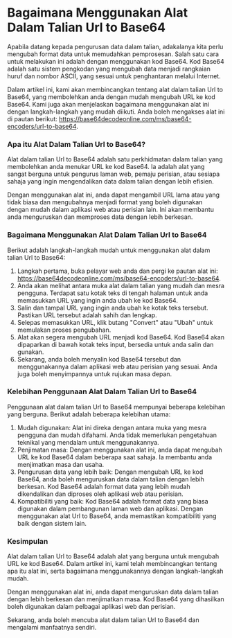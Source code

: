 Bagaimana Menggunakan Alat Dalam Talian Url to Base64
=====================================================

Apabila datang kepada pengurusan data dalam talian, adakalanya kita perlu mengubah format data untuk memudahkan pemprosesan. Salah satu cara untuk melakukan ini adalah dengan menggunakan kod Base64. Kod Base64 adalah satu sistem pengkodan yang mengubah data menjadi rangkaian huruf dan nombor ASCII, yang sesuai untuk penghantaran melalui Internet.

Dalam artikel ini, kami akan membincangkan tentang alat dalam talian Url to Base64, yang membolehkan anda dengan mudah mengubah URL ke kod Base64. Kami juga akan menjelaskan bagaimana menggunakan alat ini dengan langkah-langkah yang mudah diikuti. Anda boleh mengakses alat ini di pautan berikut: <https://base64decodeonline.com/ms/base64-encoders/url-to-base64>.

### Apa itu Alat Dalam Talian Url to Base64?

Alat dalam talian Url to Base64 adalah satu perkhidmatan dalam talian yang membolehkan anda menukar URL ke kod Base64. Ia adalah alat yang sangat berguna untuk pengurus laman web, pemaju perisian, atau sesiapa sahaja yang ingin mengendalikan data dalam talian dengan lebih efisien.

Dengan menggunakan alat ini, anda dapat mengambil URL lama atau yang tidak biasa dan mengubahnya menjadi format yang boleh digunakan dengan mudah dalam aplikasi web atau perisian lain. Ini akan membantu anda menguruskan dan memproses data dengan lebih berkesan.

### Bagaimana Menggunakan Alat Dalam Talian Url to Base64

Berikut adalah langkah-langkah mudah untuk menggunakan alat dalam talian Url to Base64:

1. Langkah pertama, buka pelayar web anda dan pergi ke pautan alat ini: <https://base64decodeonline.com/ms/base64-encoders/url-to-base64>.
2. Anda akan melihat antara muka alat dalam talian yang mudah dan mesra pengguna. Terdapat satu kotak teks di tengah halaman untuk anda memasukkan URL yang ingin anda ubah ke kod Base64.
3. Salin dan tampal URL yang ingin anda ubah ke kotak teks tersebut. Pastikan URL tersebut adalah sahih dan lengkap.
4. Selepas memasukkan URL, klik butang "Convert" atau "Ubah" untuk memulakan proses pengubahan.
5. Alat akan segera mengubah URL menjadi kod Base64. Kod Base64 akan dipaparkan di bawah kotak teks input, bersedia untuk anda salin dan gunakan.
6. Sekarang, anda boleh menyalin kod Base64 tersebut dan menggunakannya dalam aplikasi web atau perisian yang sesuai. Anda juga boleh menyimpannya untuk rujukan masa depan.

### Kelebihan Penggunaan Alat Dalam Talian Url to Base64

Penggunaan alat dalam talian Url to Base64 mempunyai beberapa kelebihan yang berguna. Berikut adalah beberapa kelebihan utama:

1. Mudah digunakan: Alat ini direka dengan antara muka yang mesra pengguna dan mudah difahami. Anda tidak memerlukan pengetahuan teknikal yang mendalam untuk menggunakannya.
2. Penjimatan masa: Dengan menggunakan alat ini, anda dapat mengubah URL ke kod Base64 dalam beberapa saat sahaja. Ia membantu anda menjimatkan masa dan usaha.
3. Pengurusan data yang lebih baik: Dengan mengubah URL ke kod Base64, anda boleh menguruskan data dalam talian dengan lebih berkesan. Kod Base64 adalah format data yang lebih mudah dikendalikan dan diproses oleh aplikasi web atau perisian.
4. Kompatibiliti yang baik: Kod Base64 adalah format data yang biasa digunakan dalam pembangunan laman web dan aplikasi. Dengan menggunakan alat Url to Base64, anda memastikan kompatibiliti yang baik dengan sistem lain.

### Kesimpulan

Alat dalam talian Url to Base64 adalah alat yang berguna untuk mengubah URL ke kod Base64. Dalam artikel ini, kami telah membincangkan tentang apa itu alat ini, serta bagaimana menggunakannya dengan langkah-langkah mudah.

Dengan menggunakan alat ini, anda dapat menguruskan data dalam talian dengan lebih berkesan dan menjimatkan masa. Kod Base64 yang dihasilkan boleh digunakan dalam pelbagai aplikasi web dan perisian.

Sekarang, anda boleh mencuba alat dalam talian Url to Base64 dan mengalami manfaatnya sendiri.